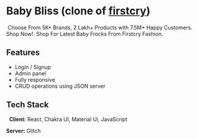 
# Baby Bliss (clone of [firstcry](https://www.firstcry.com/))
​
⁦Choose From 5K+ Brands, 2 Lakh+ Products with 7.5M+ Happy Customers. Shop Now!⁩. Shop For Latest Baby Frocks From Firstcry Fashion.
​
## Features
- Login / Signup
- Admin panel
- Fully responsive
- CRUD operations using JSON server
​
## Tech Stack
​
​
**Client:** React, Chakra UI, Material Ui, JavaScript
​

**Server:** Glitch
